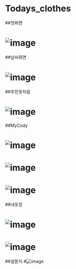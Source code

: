 # Todays_clothes
##첫화면
# ![image](https://user-images.githubusercontent.com/48404941/123182513-95677600-d4ca-11eb-82b0-7ecca486f302.png)


##날씨화면
# ![image](https://user-images.githubusercontent.com/48404941/123182569-b760f880-d4ca-11eb-811d-9b2df6586f00.png)


##추천옷차림
# ![image](https://user-images.githubusercontent.com/48404941/123182637-d2336d00-d4ca-11eb-9ea3-16f11e600703.png)


##MyCody
# ![image](https://user-images.githubusercontent.com/48404941/123182680-e6776a00-d4ca-11eb-9c33-205aa21d6d29.png)
# ![image](https://user-images.githubusercontent.com/48404941/123182686-e8d9c400-d4ca-11eb-84e9-ea05ebed565e.png)
# ![image](https://user-images.githubusercontent.com/48404941/123182707-f42cef80-d4ca-11eb-8b49-12a3ec30fe79.png)


##내옷장
# ![image](https://user-images.githubusercontent.com/48404941/123182680-e6776a00-d4ca-11eb-9c33-205aa21d6d29.png)
# ![image](https://user-images.githubusercontent.com/48404941/123182686-e8d9c400-d4ca-11eb-84e9-ea05ebed565e.png)


##설문지
#![image](https://user-images.githubusercontent.com/48404941/123182658-d9f31180-d4ca-11eb-86e2-c34c5a21df9e.png)
